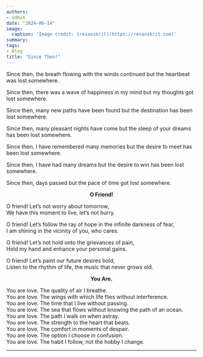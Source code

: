 ```yaml
---
authors:
- admin
date: "2024-06-14"
image:
  caption: 'Image credit: [resanskrit](https://resanskrit.com)'
summary: 
tags:
- Blog
title: "Since Then!"
---
```

Since then, the breath flowing with the winds continued but the heartbeat was lost somewhere.<br/>

Since then, there was a wave of happiness in my mind but my thoughts got lost somewhere.<br/>

Since then, many new paths have been found but the destination has been lost somewhere.<br/>

Since then, many pleasant nights have come but the sleep of your dreams has been lost somewhere.<br/>

Since then, I have remembered many memories but the desire to meet has been lost somewhere.<br/>

Since then, I have had many dreams but the desire to win has been lost somewhere.<br/>

Since then, days passed but the pace of time got lost somewhere.<br/>

<p align="center"><b>O Friend!</b></p>
O friend! Let’s not worry about tomorrow,<br/>
We have this moment to live, let’s not hurry.<br/>

O friend! Let’s follow the ray of hope in the infinite darkness of fear,<br/>
I am shining in the vicinity of you, who cares.<br/>

O friend! Let’s not hold onto the grievances of pain,<br/>
Hold my hand and enhance your personal gains.<br/>

O friend! Let’s paint our future desires bold,<br/>
Listen to the rhythm of life, the music that never grows old.<br/>

<p align="center"><b>You Are.</b></p>

You are love. The quality of air I breathe.<br/>
You are love. The wings with which life flies without interference.<br/>
You are love. The time that I live without passing.<br/>
You are love. The sea that flows without knowing the path of an ocean.<br/>
You are love. The path I walk on when astray.<br/>
You are love. The strength to the heart that beats.<br/>
You are love. The comfort in moments of despair.<br/>
You are love. The option I choose in confusion.<br/>
You are love. The habit I follow, not the hobby I change.<br/>

---